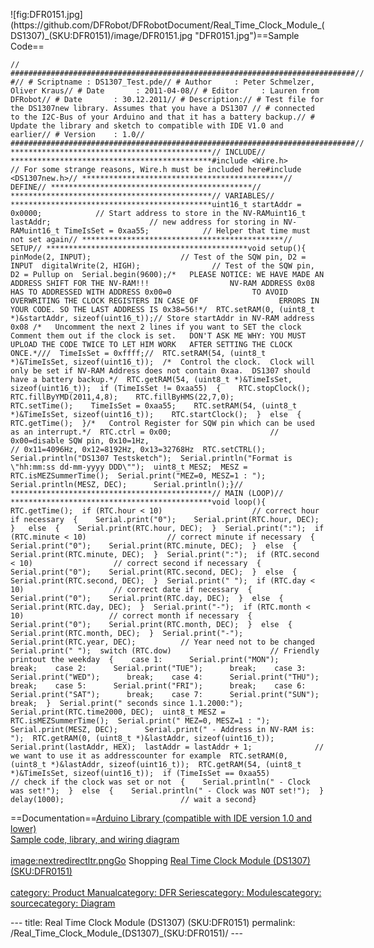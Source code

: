 <p>![fig:DFR0151.jpg](https://github.com/DFRobot/DFRobotDocument/Real_Time_Clock_Module_(DS1307)_(SKU:DFR0151)/image/DFR0151.jpg  "DFR0151.jpg")==Sample Code==</p>
<pre class="sourceCode cpp"><code class="sourceCode cpp"><span class="co">// #############################################################################// #// # Scriptname : DS1307_Test.pde// # Author     : Peter Schmelzer, Oliver Kraus// # Date       : 2011-04-08// # Editor     : Lauren from DFRobot// # Date       : 30.12.2011// # Description:// # Test file for the DS1307new library. Assumes that you have a DS1307 // # connected to the I2C-Bus of your Arduino and that it has a battery backup.// # Update the library and sketch to compatible with IDE V1.0 and earlier// # Version    : 1.0// #############################################################################// *********************************************// INCLUDE// *********************************************#include &lt;Wire.h&gt;                       // For some strange reasons, Wire.h must be included here#include &lt;DS1307new.h&gt;// *********************************************// DEFINE// *********************************************// *********************************************// VARIABLES// *********************************************uint16_t startAddr = 0x0000;            // Start address to store in the NV-RAMuint16_t lastAddr;                      // new address for storing in NV-RAMuint16_t TimeIsSet = 0xaa55;            // Helper that time must not set again// *********************************************// SETUP// *********************************************void setup(){  pinMode(2, INPUT);                    // Test of the SQW pin, D2 = INPUT  digitalWrite(2, HIGH);                // Test of the SQW pin, D2 = Pullup on  Serial.begin(9600);/*   PLEASE NOTICE: WE HAVE MADE AN ADDRESS SHIFT FOR THE NV-RAM!!!                  NV-RAM ADDRESS 0x08 HAS TO ADDRESSED WITH ADDRESS 0x00=0                  TO AVOID OVERWRITING THE CLOCK REGISTERS IN CASE OF                  ERRORS IN YOUR CODE. SO THE LAST ADDRESS IS 0x38=56!*/  RTC.setRAM(0, (uint8_t *)&amp;startAddr, sizeof(uint16_t));// Store startAddr in NV-RAM address 0x08 /*   Uncomment the next 2 lines if you want to SET the clock   Comment them out if the clock is set.   DON&#39;T ASK ME WHY: YOU MUST UPLOAD THE CODE TWICE TO LET HIM WORK   AFTER SETTING THE CLOCK ONCE.*///  TimeIsSet = 0xffff;//  RTC.setRAM(54, (uint8_t *)&amp;TimeIsSet, sizeof(uint16_t));  /*  Control the clock.  Clock will only be set if NV-RAM Address does not contain 0xaa.  DS1307 should have a battery backup.*/  RTC.getRAM(54, (uint8_t *)&amp;TimeIsSet, sizeof(uint16_t));  if (TimeIsSet != 0xaa55)  {    RTC.stopClock();            RTC.fillByYMD(2011,4,8);    RTC.fillByHMS(22,7,0);        RTC.setTime();    TimeIsSet = 0xaa55;    RTC.setRAM(54, (uint8_t *)&amp;TimeIsSet, sizeof(uint16_t));    RTC.startClock();  }  else  {    RTC.getTime();  }/*   Control Register for SQW pin which can be used as an interrupt.*/  RTC.ctrl = 0x00;                      // 0x00=disable SQW pin, 0x10=1Hz,                                        // 0x11=4096Hz, 0x12=8192Hz, 0x13=32768Hz  RTC.setCTRL();  Serial.println(&quot;DS1307 Testsketch&quot;);  Serial.println(&quot;Format is \&quot;hh:mm:ss dd-mm-yyyy DDD\&quot;&quot;);  uint8_t MESZ;  MESZ = RTC.isMEZSummerTime();  Serial.print(&quot;MEZ=0, MESZ=1 : &quot;);  Serial.println(MESZ, DEC);      Serial.println();}// *********************************************// MAIN (LOOP)// *********************************************void loop(){  RTC.getTime();  if (RTC.hour &lt; 10)                    // correct hour if necessary  {    Serial.print(&quot;0&quot;);    Serial.print(RTC.hour, DEC);  }   else  {    Serial.print(RTC.hour, DEC);  }  Serial.print(&quot;:&quot;);  if (RTC.minute &lt; 10)                  // correct minute if necessary  {    Serial.print(&quot;0&quot;);    Serial.print(RTC.minute, DEC);  }  else  {    Serial.print(RTC.minute, DEC);  }  Serial.print(&quot;:&quot;);  if (RTC.second &lt; 10)                  // correct second if necessary  {    Serial.print(&quot;0&quot;);    Serial.print(RTC.second, DEC);  }  else  {    Serial.print(RTC.second, DEC);  }  Serial.print(&quot; &quot;);  if (RTC.day &lt; 10)                    // correct date if necessary  {    Serial.print(&quot;0&quot;);    Serial.print(RTC.day, DEC);  }  else  {    Serial.print(RTC.day, DEC);  }  Serial.print(&quot;-&quot;);  if (RTC.month &lt; 10)                   // correct month if necessary  {    Serial.print(&quot;0&quot;);    Serial.print(RTC.month, DEC);  }  else  {    Serial.print(RTC.month, DEC);  }  Serial.print(&quot;-&quot;);  Serial.print(RTC.year, DEC);          // Year need not to be changed  Serial.print(&quot; &quot;);  switch (RTC.dow)                      // Friendly printout the weekday  {    case 1:      Serial.print(&quot;MON&quot;);      break;    case 2:      Serial.print(&quot;TUE&quot;);      break;    case 3:      Serial.print(&quot;WED&quot;);      break;    case 4:      Serial.print(&quot;THU&quot;);      break;    case 5:      Serial.print(&quot;FRI&quot;);      break;    case 6:      Serial.print(&quot;SAT&quot;);      break;    case 7:      Serial.print(&quot;SUN&quot;);      break;  }  Serial.print(&quot; seconds since 1.1.2000:&quot;);  Serial.print(RTC.time2000, DEC);  uint8_t MESZ = RTC.isMEZSummerTime();  Serial.print(&quot; MEZ=0, MESZ=1 : &quot;);  Serial.print(MESZ, DEC);      Serial.print(&quot; - Address in NV-RAM is: &quot;);  RTC.getRAM(0, (uint8_t *)&amp;lastAddr, sizeof(uint16_t));  Serial.print(lastAddr, HEX);  lastAddr = lastAddr + 1;              // we want to use it as addresscounter for example  RTC.setRAM(0, (uint8_t *)&amp;lastAddr, sizeof(uint16_t));  RTC.getRAM(54, (uint8_t *)&amp;TimeIsSet, sizeof(uint16_t));  if (TimeIsSet == 0xaa55)              // check if the clock was set or not  {    Serial.println(&quot; - Clock was set!&quot;);  }  else  {    Serial.println(&quot; - Clock was NOT set!&quot;);  }      delay(1000);                          // wait a second}</span></code></pre>
<p>==Documentation==<a href="http://www.dfrobot.com/image/data/DFR0151/DS1307%20library%20v1.0(DFRobot).rar">Arduino Library (compatible with IDE version 1.0 and lower)</a><br /><a href="http://www.dfrobot.com/image/data/DFR0151/DFR0151.rar">Sample code, library, and wiring diagram</a><br /><br /><a href="image:nextredirectltr.png" title="wikilink">image:nextredirectltr.pngGo</a> Shopping <a href="https://www.dfrobot.com/product-511.html">Real Time Clock Module (DS1307) (SKU:DFR0151)</a><br /><br /><a href="category:_Product_Manual" title="wikilink">category: Product Manual</a><a href="category:_DFR_Series" title="wikilink">category: DFR Series</a><a href="category:_Modules" title="wikilink">category: Modules</a><a href="category:_source" title="wikilink">category: source</a><a href="category:_Diagram" title="wikilink">category: Diagram</a></p>---
title: Real Time Clock Module (DS1307) (SKU:DFR0151)
permalink: /Real_Time_Clock_Module_(DS1307)_(SKU:DFR0151)/
---

